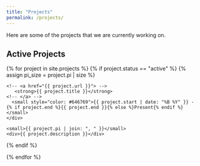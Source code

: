 ```yaml
---
title: "Projects"
permalink: /projects/
---
```


Here are some of the projects that we are currently working on.

## Active Projects

<div>
{% for project in site.projects %}
  {% if project.status == "active" %}
{% assign pi_size = project.pi | size %}
<div class="card">
    <div style="display: flex; justify-content: space-between; align-items: center">

    <!-- <a href="{{ project.url }}"> -->
       <strong>{{ project.title }}</strong>
    <!-- </a> -->
      <small style="color: #646769">{{ project.start | date: "%B %Y" }} - {% if project.end %}{{ project.end }}{% else %}Present{% endif %}</small>
    </div>

    <small>{{ project.pi | join: ", " }}</small>
    <div>{{ project.description }}</div>
</div>
{% endif %}

{% endfor %}
</div>
